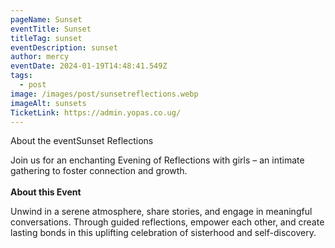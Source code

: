 ```yaml
---
pageName: Sunset
eventTitle: Sunset
titleTag: sunset
eventDescription: sunset
author: mercy
eventDate: 2024-01-19T14:48:41.549Z
tags:
  - post
image: /images/post/sunsetreflections.webp
imageAlt: sunsets
TicketLink: https://admin.yopas.co.ug/
---
```

About the eventSunset Reflections

Join us for an enchanting Evening of Reflections with girls – an intimate gathering to foster connection and growth.\
\
**About this Event**

Unwind in a serene atmosphere, share stories, and engage in meaningful conversations. Through guided reflections, empower each other, and create lasting bonds in this uplifting celebration of sisterhood and self-discovery.